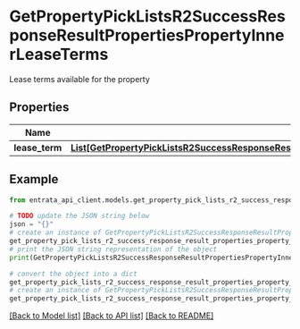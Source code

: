 # GetPropertyPickListsR2SuccessResponseResultPropertiesPropertyInnerLeaseTerms

Lease terms available for the property

## Properties

Name | Type | Description | Notes
------------ | ------------- | ------------- | -------------
**lease_term** | [**List[GetPropertyPickListsR2SuccessResponseResultPropertiesPropertyInnerLeaseTermsLeaseTermInner]**](GetPropertyPickListsR2SuccessResponseResultPropertiesPropertyInnerLeaseTermsLeaseTermInner.md) |  | 

## Example

```python
from entrata_api_client.models.get_property_pick_lists_r2_success_response_result_properties_property_inner_lease_terms import GetPropertyPickListsR2SuccessResponseResultPropertiesPropertyInnerLeaseTerms

# TODO update the JSON string below
json = "{}"
# create an instance of GetPropertyPickListsR2SuccessResponseResultPropertiesPropertyInnerLeaseTerms from a JSON string
get_property_pick_lists_r2_success_response_result_properties_property_inner_lease_terms_instance = GetPropertyPickListsR2SuccessResponseResultPropertiesPropertyInnerLeaseTerms.from_json(json)
# print the JSON string representation of the object
print(GetPropertyPickListsR2SuccessResponseResultPropertiesPropertyInnerLeaseTerms.to_json())

# convert the object into a dict
get_property_pick_lists_r2_success_response_result_properties_property_inner_lease_terms_dict = get_property_pick_lists_r2_success_response_result_properties_property_inner_lease_terms_instance.to_dict()
# create an instance of GetPropertyPickListsR2SuccessResponseResultPropertiesPropertyInnerLeaseTerms from a dict
get_property_pick_lists_r2_success_response_result_properties_property_inner_lease_terms_from_dict = GetPropertyPickListsR2SuccessResponseResultPropertiesPropertyInnerLeaseTerms.from_dict(get_property_pick_lists_r2_success_response_result_properties_property_inner_lease_terms_dict)
```
[[Back to Model list]](../README.md#documentation-for-models) [[Back to API list]](../README.md#documentation-for-api-endpoints) [[Back to README]](../README.md)


